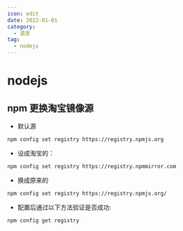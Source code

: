 ```yaml
---
icon: edit
date: 2022-01-01
category:
  - 语言
tag:
  - nodejs
---
```


# nodejs

## npm 更换淘宝镜像源

- 默认源

```shell
npm config set registry https://registry.npmjs.org
```

- 设成淘宝的：

```shell
npm config set registry https://registry.npmmirror.com
```

- 换成原来的

```shell
npm config set registry https://registry.npmjs.org/
```

- 配置后通过以下方法验证是否成功:

```shell
npm config get registry
```
